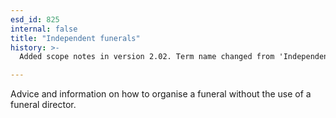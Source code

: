 ```yaml
---
esd_id: 825
internal: false
title: "Independent funerals"
history: >-
  Added scope notes in version 2.02. Term name changed from 'Independent funerals' to 'Death - funerals - independent' in version 3.00. Name changed to 'Independent funerals' in version 4.00.

---
```


Advice and information on how to organise a funeral without the use of a funeral director.

